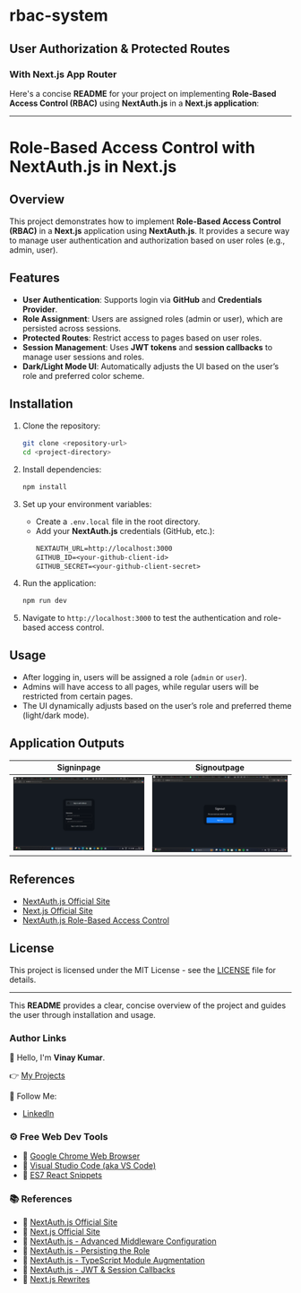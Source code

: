 # rbac-system


## User Authorization & Protected Routes

### With Next.js App Router

Here's a concise **README** for your project on implementing **Role-Based Access Control (RBAC)** using **NextAuth.js** in a **Next.js application**:

---

# Role-Based Access Control with NextAuth.js in Next.js

## Overview

This project demonstrates how to implement **Role-Based Access Control (RBAC)** in a **Next.js** application using **NextAuth.js**. It provides a secure way to manage user authentication and authorization based on user roles (e.g., admin, user).

## Features

- **User Authentication**: Supports login via **GitHub** and **Credentials Provider**.
- **Role Assignment**: Users are assigned roles (admin or user), which are persisted across sessions.
- **Protected Routes**: Restrict access to pages based on user roles.
- **Session Management**: Uses **JWT tokens** and **session callbacks** to manage user sessions and roles.
- **Dark/Light Mode UI**: Automatically adjusts the UI based on the user’s role and preferred color scheme.

## Installation

1. Clone the repository:
   ```bash
   git clone <repository-url>
   cd <project-directory>
   ```

2. Install dependencies:
   ```bash
   npm install
   ```

3. Set up your environment variables:
   - Create a `.env.local` file in the root directory.
   - Add your **NextAuth.js** credentials (GitHub, etc.):
     ```env
     NEXTAUTH_URL=http://localhost:3000
     GITHUB_ID=<your-github-client-id>
     GITHUB_SECRET=<your-github-client-secret>
     ```

4. Run the application:
   ```bash
   npm run dev
   ```

5. Navigate to `http://localhost:3000` to test the authentication and role-based access control.

## Usage

- After logging in, users will be assigned a role (`admin` or `user`).
- Admins will have access to all pages, while regular users will be restricted from certain pages.
- The UI dynamically adjusts based on the user’s role and preferred theme (light/dark mode).

## Application Outputs
  | Signinpage | Signoutpage |
  |---------|---------|
  | ![Image 1](./Screenshots/signin-page.png) | ![Image 2](./Screenshots/signoutpage.png) |

## References

- [NextAuth.js Official Site](https://next-auth.js.org/)
- [Next.js Official Site](https://nextjs.org/)
- [NextAuth.js Role-Based Access Control](https://authjs.dev/guides/basics/role-based-access-control#persisting-the-role)

## License

This project is licensed under the MIT License - see the [LICENSE](LICENSE) file for details.

---

This **README** provides a clear, concise overview of the project and guides the user through installation and usage.

### Author Links

👋 Hello, I'm **Vinay Kumar**.

👉 [My Projects](https://github.com/vinaythanay)

🚀 Follow Me:
- [LinkedIn](https://www.linkedin.com/in/agathamudi-vinay-kumar-0677a4235) 

### ⚙ Free Web Dev Tools
- 🔗 [Google Chrome Web Browser](https://google.com/chrome/)
- 🔗 [Visual Studio Code (aka VS Code)](https://code.visualstudio.com/)
- 🔗 [ES7 React Snippets](https://marketplace.visualstudio.com/items?itemName=dsznajder.es7-react-js-snippets)

### 📚 References
- 🔗 [NextAuth.js Official Site](https://next-auth.js.org/)
- 🔗 [Next.js Official Site](https://nextjs.org/)
- 🔗 [NextAuth.js - Advanced Middleware Configuration](https://next-auth.js.org/configuration/nextjs#advanced-usage)
- 🔗 [NextAuth.js - Persisting the Role](https://authjs.dev/guides/basics/role-based-access-control#persisting-the-role)
- 🔗 [NextAuth.js - TypeScript Module Augmentation](https://next-auth.js.org/getting-started/typescript#module-augmentation)
- 🔗 [NextAuth.js - JWT & Session Callbacks](https://next-auth.js.org/configuration/callbacks#jwt-callback)
- 🔗 [Next.js Rewrites](https://nextjs.org/docs/app/api-reference/functions/next-response#rewrite)

